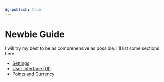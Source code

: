 ```yaml
---
dg-publish: true
---
```

# Newbie Guide
 I will try my best to be as comprehensive as possible. I'll list some sections here:
 - [Settings](settings.md)
 - [User Interface (UI)](user-interface.md)
 - [Points and Currency](points-currency.md)
